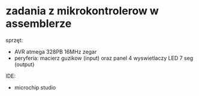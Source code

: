 # zadania z mikrokontrolerow w assemblerze

sprzęt:

- AVR atmega 328PB 16MHz zegar
- peryferia: macierz guzikow (input) oraz panel 4 wyswietlaczy LED 7 seg (output)

IDE:

- microchip studio
